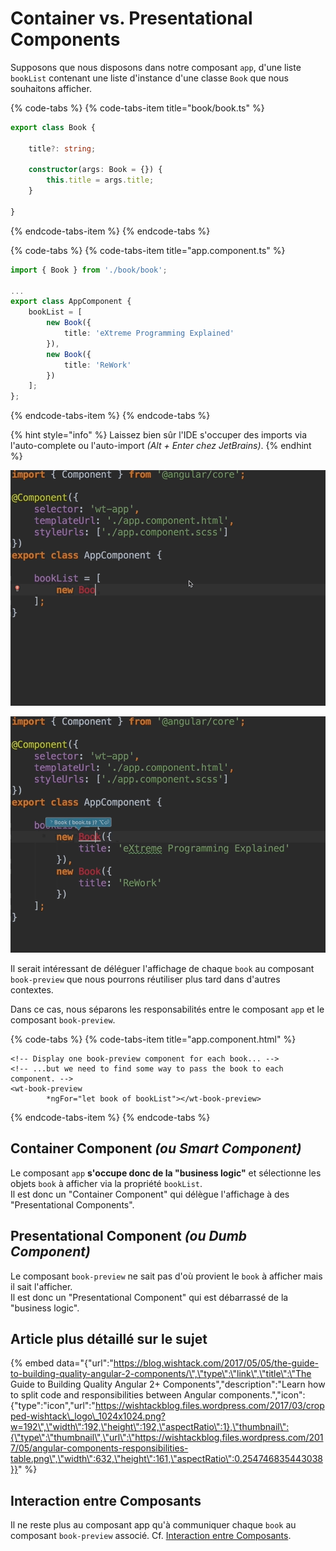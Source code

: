 # Container vs. Presentational Components

Supposons que nous disposons dans notre composant `app`, d'une liste `bookList` contenant une liste d'instance d'une classe `Book` que nous souhaitons afficher.

{% code-tabs %}
{% code-tabs-item title="book/book.ts" %}
```typescript
export class Book {

    title?: string;

    constructor(args: Book = {}) {
        this.title = args.title;
    }

}
```
{% endcode-tabs-item %}
{% endcode-tabs %}

{% code-tabs %}
{% code-tabs-item title="app.component.ts" %}
```typescript
import { Book } from './book/book';

...
export class AppComponent {
    bookList = [
        new Book({
            title: 'eXtreme Programming Explained'
        }),
        new Book({
            title: 'ReWork'
        })
    ];
};
```
{% endcode-tabs-item %}
{% endcode-tabs %}

{% hint style="info" %}
Laissez bien sûr l'IDE s'occuper des imports via l'auto-complete ou l'auto-import _\(Alt + Enter chez JetBrains\)_.
{% endhint %}

![IntelliJ Class Completion](../.gitbook/assets/intellij-class-completion.gif)

![IntelliJ Auto Import](../.gitbook/assets/intellij-auto-import.gif)

Il serait intéressant de déléguer l'affichage de chaque `book` au composant `book-preview` que nous pourrons réutiliser plus tard dans d'autres contextes.

Dans ce cas, nous séparons les responsabilités entre le composant `app` et le composant `book-preview`. 

{% code-tabs %}
{% code-tabs-item title="app.component.html" %}
```markup
<!-- Display one book-preview component for each book... -->
<!-- ...but we need to find some way to pass the book to each component. -->
<wt-book-preview
        *ngFor="let book of bookList"></wt-book-preview>
```
{% endcode-tabs-item %}
{% endcode-tabs %}

## Container Component _\(ou Smart Component\)_

Le composant `app` **s'occupe donc de la "business logic"** et sélectionne les objets `book` à afficher via la propriété `bookList`.  
Il est donc un "Container Component" qui délègue l'affichage à des "Presentational Components".

## Presentational Component _\(ou Dumb Component\)_

Le composant `book-preview` ne sait pas d'où provient le `book` à afficher mais il sait l'afficher.  
Il est donc un "Presentational Component" qui est débarrassé de la "business logic".

## Article plus détaillé sur le sujet

{% embed data="{\"url\":\"https://blog.wishtack.com/2017/05/05/the-guide-to-building-quality-angular-2-components/\",\"type\":\"link\",\"title\":\"The Guide to Building Quality Angular 2+ Components\",\"description\":\"Learn how to split code and responsibilities between Angular components.\",\"icon\":{\"type\":\"icon\",\"url\":\"https://wishtackblog.files.wordpress.com/2017/03/cropped-wishtack\_logo\_1024x1024.png?w=192\",\"width\":192,\"height\":192,\"aspectRatio\":1},\"thumbnail\":{\"type\":\"thumbnail\",\"url\":\"https://wishtackblog.files.wordpress.com/2017/05/angular-components-responsibilities-table.png\",\"width\":632,\"height\":161,\"aspectRatio\":0.254746835443038}}" %}

## Interaction entre Composants

Il ne reste plus au composant app qu'à communiquer chaque `book` au composant `book-preview` associé. Cf. [Interaction entre Composants](interaction-entre-composants/).

